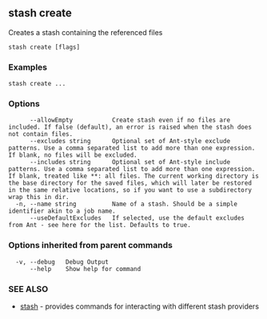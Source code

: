 ## stash create

Creates a stash containing the referenced files

```
stash create [flags]
```

### Examples

```
stash create ...
```

### Options

```
      --allowEmpty           Create stash even if no files are included. If false (default), an error is raised when the stash does not contain files.
      --excludes string      Optional set of Ant-style exclude patterns. Use a comma separated list to add more than one expression. If blank, no files will be excluded.
      --includes string      Optional set of Ant-style include patterns. Use a comma separated list to add more than one expression. If blank, treated like **: all files. The current working directory is the base directory for the saved files, which will later be restored in the same relative locations, so if you want to use a subdirectory wrap this in dir.
  -n, --name string          Name of a stash. Should be a simple identifier akin to a job name.
      --useDefaultExcludes   If selected, use the default excludes from Ant - see here for the list. Defaults to true.
```

### Options inherited from parent commands

```
  -v, --debug   Debug Output
      --help    Show help for command
```

### SEE ALSO

* [stash](stash.md)	 - provides commands for interacting with different stash providers

